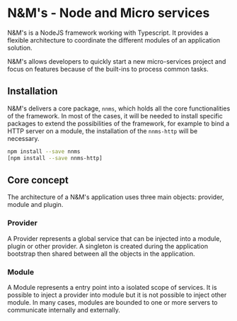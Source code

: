 # N&M's - Node and Micro services

N&M's is a NodeJS framework working with Typescript.
It provides a flexible architecture to coordinate the different modules of an application solution.


N&M's allows developers to quickly start a new micro-services project and focus on features because of the built-ins to process common tasks.

## Installation

N&M's delivers a core package, `nnms`, which holds all the core functionalities of the framework. In most of the cases, it will be needed to install specific packages to extend the possibilities of the framework, for example to bind a HTTP server on a module, the installation of the `nnms-http` will be necessary.

```bash
npm install --save nnms
[npm install --save nnms-http]
```

## Core concept

The architecture of a N&M's application uses three main objects: provider, module and plugin.

### Provider

A Provider represents a global service that can be injected into a module, plugin or other provider. A singleton is created during the application bootstrap then shared between all the objects in the application.

### Module

A Module represents a entry point into a isolated scope of services. It is possible to inject a provider into module but it is not possible to inject other module. In many cases, modules are bounded to one or more servers to communicate internally and externally.
